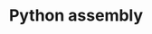 ---
title: "Python assembly"
address : "29 rue de la science"
postalCode : "69008"
city: "Lyon"
label: "Siege des Jeune informaticien de Lyon"
when: 2020-01-18T13:17:50+02:00
description: ""
photos: "/img/computer.jpg"
important: false
association: "Jeune informaticien de Lyon"
draft: false
important: false
association: false
---